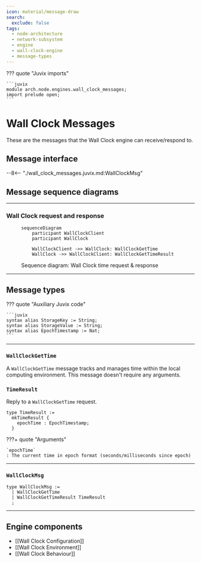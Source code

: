 ```yaml
---
icon: material/message-draw
search:
  exclude: false
tags:
  - node-architecture
  - network-subsystem
  - engine
  - wall-clock-engine
  - message-types
---
```


??? quote "Juvix imports"

    ```juvix
    module arch.node.engines.wall_clock_messages;
    import prelude open;
    ```

# Wall Clock Messages

These are the messages that the Wall Clock engine can receive/respond to.

## Message interface

--8<-- "./wall_clock_messages.juvix.md:WallClockMsg"


## Message sequence diagrams

---

### Wall Clock request and response

<!-- --8<-- [start:message-sequence-diagram-gettime] -->
<figure markdown="span">

```mermaid
sequenceDiagram
    participant WallClockClient
    participant WallClock

    WallClockClient ->> WallClock: WallClockGetTime
    WallClock ->> WallClockClient: WallClockGetTimeResult
```

<figcaption markdown="span">
Sequence diagram: Wall Clock time request & response
</figcaption>
</figure>
<!-- --8<-- [end:message-sequence-diagram-gettime] -->

---

## Message types

??? quote "Auxiliary Juvix code"

    ```juvix
    syntax alias StorageKey := String;
    syntax alias StorageValue := String;
    syntax alias EpochTimestamp := Nat;
    ```

---

### `WallClockGetTime`

A `WallClockGetTime` message tracks and manages time within the
local computing environment. This message doesn't require any
arguments.

### `TimeResult`

Reply to a `WallClockGetTime` request.

<!-- --8<-- [start:TimeResult] -->
```juvix
type TimeResult :=
  mkTimeResult {
    epochTime : EpochTimestamp;
  }
```
<!-- --8<-- [end:TimeResult] -->

???+ quote "Arguments"

    `epochTime`
    : The current time in epoch format (seconds/milliseconds since epoch)

---

### `WallClockMsg`

<!-- --8<-- [start:WallClockMsg] -->
```juvix
type WallClockMsg :=
  | WallClockGetTime
  | WallClockGetTimeResult TimeResult
  ;
```
<!-- --8<-- [end:WallClockMsg] -->

---

## Engine components

- [[Wall Clock Configuration]]
- [[Wall Clock Environment]]
- [[Wall Clock Behaviour]]